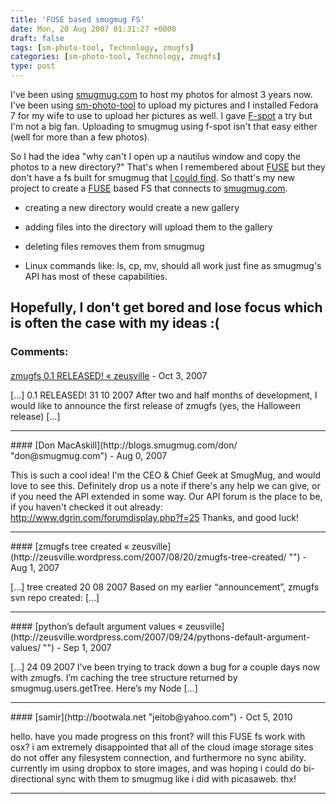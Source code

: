 ```yaml
---
title: 'FUSE based smugmug FS'
date: Mon, 20 Aug 2007 01:31:27 +0000
draft: false
tags: [sm-photo-tool, Technology, zmugfs]
categories: [sm-photo-tool, Technology, zmugfs]
type: post
---
```


I've been using [smugmug.com](http://www.smugmug.com) to host my photos for almost 3 years now. I've been using [sm-photo-tool](http://sm-photo-tool.sourceforge.net/) to upload my pictures and I installed Fedora 7 for my wife to use to upload her pictures as well. I gave [F-spot](http://www.f-spot.org/Main_Page) a try but I'm not a big fan. Uploading to smugmug using f-spot isn't that easy either (well for more than a few photos).

So I had the idea "why can't I open up a nautilus window and copy the photos to a new directory?" That's when I remembered about [FUSE](http://fuse.sourceforge.net/) but they don't have a fs built for smugmug that [I could find](http://fuse.sourceforge.net/wiki/index.php/FileSystems). So thatt's my new project to create a [FUSE](http://fuse.sourceforge.net/) based FS that connects to [smugmug.com](http://www.smugmug.com).

*   creating a new directory would create a new gallery

*   adding files into the directory will upload them to the gallery

*   deleting files removes them from smugmug

*   Linux commands like: ls, cp, mv, should all work just fine as smugmug's API has most of these capabilities.

Hopefully, I don't get bored and lose focus which is often the case with my ideas :(
---
### Comments:
#### 
[zmugfs 0.1 RELEASED! &laquo; zeusville](http://zeusville.wordpress.com/2007/10/31/zmugfs-01-released/ "") - <time datetime="2007-10-31 23:59:16">Oct 3, 2007</time>

\[...\] 0.1 RELEASED! 31 10 2007 After two and half months of development, I would like to announce the first release of zmugfs (yes, the Halloween release) \[...\]
<hr />
#### 
[Don MacAskill](http://blogs.smugmug.com/don/ "don@smugmug.com") - <time datetime="2007-08-19 22:58:44">Aug 0, 2007</time>

This is such a cool idea! I'm the CEO & Chief Geek at SmugMug, and would love to see this. Definitely drop us a note if there's any help we can give, or if you need the API extended in some way. Our API forum is the place to be, if you haven't checked it out already: http://www.dgrin.com/forumdisplay.php?f=25 Thanks, and good luck!
<hr />
#### 
[zmugfs tree created &laquo; zeusville](http://zeusville.wordpress.com/2007/08/20/zmugfs-tree-created/ "") - <time datetime="2007-08-20 00:09:03">Aug 1, 2007</time>

\[...\] tree created 20 08 2007 Based on my earlier “announcement”, zmugfs svn repo created: \[...\]
<hr />
#### 
[python&#8217;s default argument values &laquo; zeusville](http://zeusville.wordpress.com/2007/09/24/pythons-default-argument-values/ "") - <time datetime="2007-09-24 23:11:02">Sep 1, 2007</time>

\[...\] 24 09 2007 I’ve been trying to track down a bug for a couple days now with zmugfs. I’m caching the tree structure returned by smugmug.users.getTree. Here’s my Node \[...\]
<hr />
#### 
[samir](http://bootwala.net "jeitob@yahoo.com") - <time datetime="2010-10-15 14:22:29">Oct 5, 2010</time>

hello. have you made progress on this front? will this FUSE fs work with osx? i am extremely disappointed that all of the cloud image storage sites do not offer any filesystem connection, and furthermore no sync ability. currently im using dropbox to store images, and was hoping i could do bi-directional sync with them to smugmug like i did with picasaweb. thx!
<hr />
